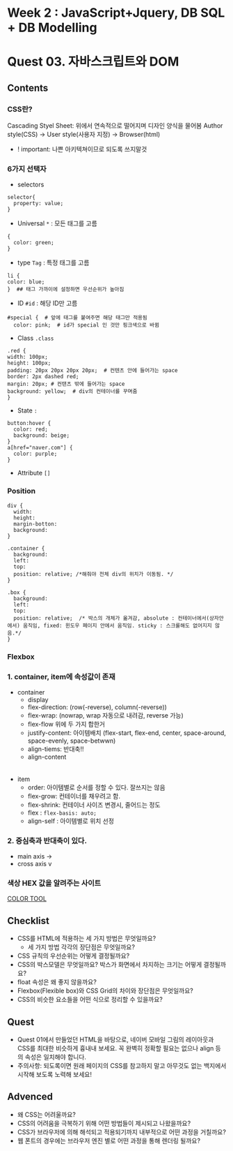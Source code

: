 # Week 2 : JavaScript+Jquery, DB SQL + DB Modelling
# Quest 03. 자바스크립트와 DOM
## Contents
### **CSS란?**
Cascading Styel Sheet: 위에서 연속적으로 떨어지며 디자인 양식을 물어봄
Author style(CSS) -> User style(사용자 지정) -> Browser(html)
- ! important: 나쁜 아키텍쳐이므로 되도록 쓰지말것

### **6가지 선택자**

- selectors
```
selector{
  property: value;
}
```

  - Universal `*` : 모든 태그를 고름
```
{
  color: green;
}
```

  - type `Tag` : 특정 태그를 고름
  ```
li {
  color: blue;
}  ## 태그 가까이에 설정하면 우선순위가 높아짐
  ```

  - ID `#id` : 해당 ID만 고름
  ```
  #special {  # 앞에 태그를 붙여주면 해당 태그만 적용됨
    color: pink;  # id가 special 인 것만 핑크색으로 바뀜
  ```
  - Class `.class`
  ```
.red {
  width: 100px;
  height: 100px;
  padding: 20px 20px 20px 20px;  # 컨텐츠 안에 들어가는 space
  border: 2px dashed red;
  margin: 20px; # 컨탠츠 밖에 들어가는 space
  background: yellow;  # div의 컨테이너를 꾸며줌
}
  ```

  - State `:` 
```
button:hover {
  color: red;
  background: beige;
}
a[href="naver.com"] {
  color: purple;
}
```

  - Attribute `[]`

### **Position**
```
div {
  width:
  height:
  margin-botton:
  background:
}

.container {
  background:
  left:
  top:
  position: relative; /*해줘야 전체 div의 위치가 이동됨. */
}

.box {
  background:
  left:
  top:
  position: relative;  /* 박스의 개체가 옮겨감, absolute : 컨테이너에서(상자안에서) 움직임, fixed: 윈도우 페이지 안에서 움직임. sticky : 스크롤해도 없어지지 않음.*/
}
```

### **Flexbox**
### 1. container, item에 속성값이 존재   
- container
  - display
  - flex-direction: (row(-reverse), column(-reverse))
  - flex-wrap: (nowrap, wrap 자동으로 내려감, reverse 가능)
  - flex-flow 위에 두 가지 합한거
  - justify-content: 아이템배치 (flex-start, flex-end, center, space-around, space-evenly, space-betwwn)
  - align-tiems: 반대축!!
  - align-content
  <br> 
  <br> 
- item 
  - order: 아이템별로 순서를 정할 수 있다. 잘쓰지는 않음
  - flex-grow: 컨테이너를 채우려고 함.
  - flex-shrink: 컨테이너 사이즈 변경시, 줄어드는 정도
  - flex : `flex-basis: auto;`
  - align-self : 아이템별로 위치 선정

### 2. 중심축과 반대축이 있다.
- main axis ->
- cross axis v

### 색상 HEX 값을 알려주는 사이트
[COLOR TOOL](https://www.google.com/search?q=color+tool&oq=color+tool&aqs=chrome..69i57.3937j0j7&sourceid=chrome&ie=UTF-8)



























## Checklist
- CSS를 HTML에 적용하는 세 가지 방법은 무엇일까요?
  - 세 가지 방법 각각의 장단점은 무엇일까요?
- CSS 규칙의 우선순위는 어떻게 결정될까요?
- CSS의 박스모델은 무엇일까요? 박스가 화면에서 차지하는 크기는 어떻게 결정될까요?
- float 속성은 왜 좋지 않을까요?
- Flexbox(Flexible box)와 CSS Grid의 차이와 장단점은 무엇일까요?
- CSS의 비슷한 요소들을 어떤 식으로 정리할 수 있을까요?

## Quest
- Quest 01에서 만들었던 HTML을 바탕으로, 네이버 모바일 그림의 레이아웃과 CSS를 최대한 비슷하게 흉내내 보세요. 꼭 완벽히 정확할 필요는 없으나 align 등의 속성은 일치해야 합니다.
- 주의사항: 되도록이면 원래 페이지의 CSS를 참고하지 말고 아무것도 없는 백지에서 시작해 보도록 노력해 보세요!

## Advenced
- 왜 CSS는 어려울까요?
- CSS의 어려움을 극복하기 위해 어떤 방법들이 제시되고 나왔을까요?
- CSS가 브라우저에 의해 해석되고 적용되기까지 내부적으로 어떤 과정을 거칠까요?
- 웹 폰트의 경우에는 브라우저 엔진 별로 어떤 과정을 통해 렌더링 될까요?